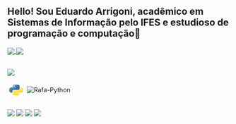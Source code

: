 ## Hello! Sou Eduardo Arrigoni, acadêmico em Sistemas de Informação pelo IFES e estudioso de programação e computação🤙

<div>
  
  <a href="https://github.com/eduardoarrigoni/github-readme-stats">
  <img height=250 align="center" src="https://github-readme-stats.vercel.app/api?username=eduardoarrigoni&theme=dark" />
</a>
<a href="https://github.com/eduardoarrigoni/convoychat">
  <img height=150 align="center" src="https://github-readme-stats.vercel.app/api/top-langs?username=eduardoarrigoni&layout=compact&langs_count=8&card_width=320&theme=dark" />
</a>

##
<a href="https://github.com/eduardoarrigoni/github-readme-stats">
  <img align="center" src="https://github-readme-stats.vercel.app/api/pin/?username=eduardoarrigoni&repo=algoritmos&theme=dark" />
</a>


</div>

<div style="display: inline_block"><br>
  <img align="center" alt="Rafa-Python" height="30" width="40" src="https://raw.githubusercontent.com/devicons/devicon/master/icons/python/python-original.svg">
  <img align="center" alt="Rafa-Python" height="30" width="40" src="https://cdn.jsdelivr.net/gh/devicons/devicon@latest/icons/c/c-original.svg" />
          
</div>

##
 
 <div> 

  <a href="https://instagram.com/arrigoni_edu" target="_blank"><img src="https://img.shields.io/badge/-Instagram-%23E4405F?style=for-the-badge&logo=instagram&logoColor=white" target="_blank"></a>
  <a href="https://discord.gg/Abat3E89Ds" target="_blank"><img src="https://img.shields.io/badge/Discord-7289DA?style=for-the-badge&logo=discord&logoColor=white" target="_blank"></a> 
  <a href = "mailto:eduardo.souza.arrigoni@gmail.com"><img src="https://img.shields.io/badge/-Gmail-%23333?style=for-the-badge&logo=gmail&logoColor=white" target="_blank"></a>
  <a href="https://www.linkedin.com/in/eduardo-souza-arrigoni-545347326" target="_blank"><img src="https://img.shields.io/badge/-LinkedIn-%230077B5?style=for-the-badge&logo=linkedin&logoColor=white" target="_blank"></a> 
  
</div>
